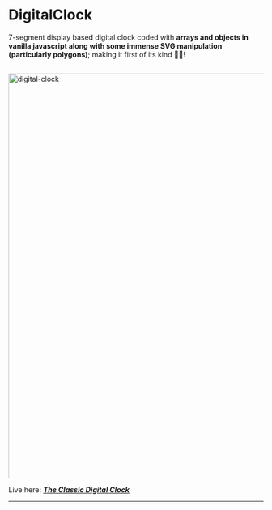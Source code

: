 # DigitalClock
7-segment display based digital clock coded with **arrays and objects in vanilla javascript along with some immense SVG manipulation (particularly polygons)**; making it first of its kind ✌🏾!
## 
<img  alt="digital-clock" width="800px" src="https://j9rqlg.dm.files.1drv.com/y4m1Qe_-acU9ZayBB5eVtdqjVg_OFmX2y4YR0VWUMG3jsefWzs3B51i9-WTxhwvwIEkOxjMyrpBlNYmS4y4fqZ9fGY0nc2lNYp1t8E5ATjAxsg8afNfxJUG2DgpzSjFsNDhOFxL5b_pXytwV7HDxbOas83j-PrZhGHk-FoFNgmvKH9ZiYam3sidvrU0YCCr0Y1tAcQKJbk_JhyI1GEBy6ceMg" />

Live here: *[**The Classic Digital Clock**](https://projects.sntosh.in/clock)*
___
